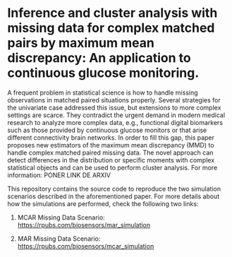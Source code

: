 # Inference and cluster analysis with missing data for complex matched pairs by maximum mean discrepancy: An application to continuous glucose monitoring.

A frequent problem in statistical science is how to handle missing observations in matched paired situations properly. Several strategies for the univariate case addressed this issue, but extensions to more complex settings are scarce. They contradict the urgent demand in modern medical research to analyze more complex data, e.g., functional digital biomarkers such as those provided by continuous glucose monitors or that arise different connectivity brain networks. In order to fill this gap, this paper proposes new estimators of the maximum mean discrepancy (MMD) to handle complex matched paired missing data. The novel approach can detect differences in the distribution or specific moments with complex statistical objects and can be used to perform cluster analysis. 
For more information: PONER LINK DE ARXIV

This repository contains the source code to reproduce the two simulation scenarios described in the aforementioned paper. 
For more details about how the simulations are performed, check the following two links: 

1. MCAR Missing Data Scenario: https://rpubs.com/biosensors/mar_simulation

2. MAR Missing Data Scenario: https://rpubs.com/biosensors/mcar_simulation

